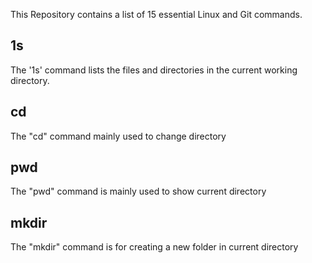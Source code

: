 
This Repository contains a list of 15 essential Linux and Git commands.
## 1s
The '1s' command lists the files and directories in the current working directory.

## cd
The "cd" command mainly used to change directory

## pwd
The "pwd" command is mainly used to show current directory

## mkdir
The "mkdir" command is for creating a new folder in current directory
